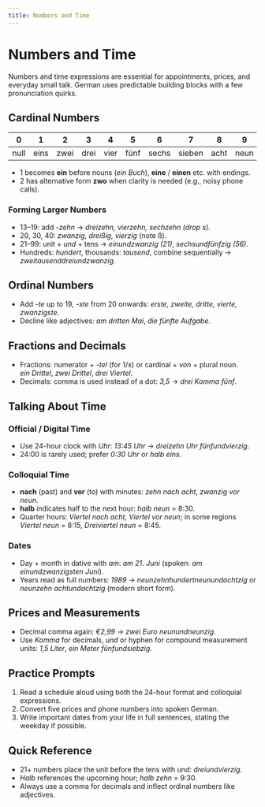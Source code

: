 ```yaml
---
title: Numbers and Time
---
```


# Numbers and Time

Numbers and time expressions are essential for appointments, prices, and everyday small talk. German uses predictable building blocks with a few pronunciation quirks.

## Cardinal Numbers

| 0 | 1    | 2     | 3    | 4   | 5   | 6    | 7    | 8   | 9   |
|---|------|-------|------|-----|-----|------|------|-----|-----|
| null | eins | zwei | drei | vier | fünf | sechs | sieben | acht | neun |

- 1 becomes **ein** before nouns (*ein Buch*), **eine** / **einen** etc. with endings.
- 2 has alternative form **zwo** when clarity is needed (e.g., noisy phone calls).

### Forming Larger Numbers

- 13–19: add *-zehn* → *dreizehn, vierzehn, sechzehn (drop s).*
- 20, 30, 40: *zwanzig, dreißig, vierzig* (note ß).
- 21–99: unit + *und* + tens → *einundzwanzig (21)*, *sechsundfünfzig (56)*.
- Hundreds: *hundert*, thousands: *tausend*, combine sequentially → *zweitausenddreiundzwanzig*.

## Ordinal Numbers

- Add *-te* up to 19, *-ste* from 20 onwards: *erste, zweite, dritte, vierte, zwanzigste*.
- Decline like adjectives: *am dritten Mai*, *die fünfte Aufgabe*.

## Fractions and Decimals

- Fractions: numerator + *-tel* (for 1/x) or cardinal + *von* + plural noun.  
  *ein Drittel*, *zwei Drittel*, *drei Viertel*.
- Decimals: comma is used instead of a dot: *3,5* → *drei Komma fünf*.

## Talking About Time

### Official / Digital Time

- Use 24-hour clock with *Uhr*: *13:45 Uhr* → *dreizehn Uhr fünfundvierzig*.
- 24:00 is rarely used; prefer *0:30 Uhr* or *halb eins*.

### Colloquial Time

- **nach** (past) and **vor** (to) with minutes: *zehn nach acht*, *zwanzig vor neun*.
- **halb** indicates half to the next hour: *halb neun* = 8:30.
- Quarter hours: *Viertel nach acht*, *Viertel vor neun*; in some regions *Viertel neun* = 8:15, *Dreiviertel neun* = 8:45.

### Dates

- Day + month in dative with *am*: *am 21. Juni* (spoken: *am einundzwanzigsten Juni*).
- Years read as full numbers: *1989* → *neunzehnhundertneunundachtzig* or *neunzehn achtundachtzig* (modern short form).

## Prices and Measurements

- Decimal comma again: *€2,99* → *zwei Euro neunundneunzig*.
- Use *Komma* for decimals, *und* or hyphen for compound measurement units: *1,5 Liter*, *ein Meter fünfundsiebzig*.

## Practice Prompts

1. Read a schedule aloud using both the 24-hour format and colloquial expressions.
2. Convert five prices and phone numbers into spoken German.
3. Write important dates from your life in full sentences, stating the weekday if possible.

## Quick Reference

- 21+ numbers place the unit before the tens with *und*: *dreiundvierzig*.
- *Halb* references the upcoming hour; *halb zehn* = 9:30.
- Always use a comma for decimals and inflect ordinal numbers like adjectives.
